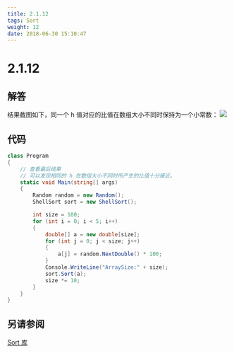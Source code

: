 ```yaml
---
title: 2.1.12
tags: Sort
weight: 12
date: 2018-06-30 15:10:47
---
```


# 2.1.12


## 解答

结果截图如下，同一个 h 值对应的比值在数组大小不同时保持为一个小常数：
![](/resources/2.1.12/1.png)

## 代码

```csharp
class Program
{
    // 查看最后结果
    // 可以发现相同的 h 在数组大小不同时所产生的比值十分接近。
    static void Main(string[] args)
    {
        Random random = new Random();
        ShellSort sort = new ShellSort();

        int size = 100;
        for (int i = 0; i < 5; i++)
        {
            double[] a = new double[size];
            for (int j = 0; j < size; j++)
            {
                a[j] = random.NextDouble() * 100;
            }
            Console.WriteLine("ArraySize:" + size);
            sort.Sort(a);
            size *= 10;
        }
    }
}
```

## 另请参阅

[Sort 库](https://github.com/ikesnowy/Algorithms-4th-Edition-in-Csharp/tree/master/2%20Sorting/2.1/Sort)
